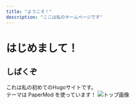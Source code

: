 ```yaml
---
title: "ようこそ！"
description: "ここは私のホームページです"
---
```


# はじめまして！
## しばくぞ
これは私の初めてのHugoサイトです。  
テーマは PaperMod を使っています！
![トップ画像](/images/DOIT.png)